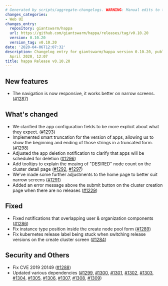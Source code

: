 ```yaml
---
# Generated by scripts/aggregate-changelogs. WARNING: Manual edits to this files will be overwritten.
changes_categories:
- Web UI
changes_entry:
  repository: giantswarm/happa
  url: https://github.com/giantswarm/happa/releases/tag/v0.10.20
  version: 0.10.20
  version_tag: v0.10.20
date: '2020-04-06T12:07:32'
description: Changelog entry for giantswarm/happa version 0.10.20, published on 06
  April 2020, 12:07
title: happa Release v0.10.20
---
```


## New features

- The navigation is now responsive, it works better on narrow screens. ([#1287](https://github.com/giantswarm/happa/pull/1287))

## What's changed

- We clarified the app configuration fields to be more explicit about what they expect. ([#1293](https://github.com/giantswarm/happa/pull/1293))
- Implemented smart truncation for the version of apps, allowing us to show the beginning and ending of those strings in a truncated form.([#1298](https://github.com/giantswarm/happa/pull/1298))
- Adjusted the app deletion notification to clarify that apps will be scheduled for deletion ([#1296](https://github.com/giantswarm/happa/pull/1296))
- Add tooltips to explain the meaing of "DESIRED" node count on the cluster detail page ([#1292](https://github.com/giantswarm/happa/pull/1292), [#1297](https://github.com/giantswarm/happa/pull/1297))
- We've made some further adjustments to the home page to better suit narrow screens ([#1291](https://github.com/giantswarm/happa/pull/1291))
- Added an error message above the submit button on the cluster creation page when there are no releases ([#1229](https://github.com/giantswarm/happa/pull/1229))

## Fixed

- Fixed notifications that overlapping user & organization components ([#1286](https://github.com/giantswarm/happa/pull/1286))
- Fix instance type position inside the create node pool form ([#1289](https://github.com/giantswarm/happa/pull/1289))
- Fix kubernetes release label being stuck when switching release versions on the create cluster screen ([#1284](https://github.com/giantswarm/happa/pull/1284))

## Security and Others

- Fix CVE 2019 20149 ([#1288](https://github.com/giantswarm/happa/pull/1288))
- Updated various dependencies ([#1299](https://github.com/giantswarm/happa/pull/1299), [#1300](https://github.com/giantswarm/happa/pull/1300), [#1301](https://github.com/giantswarm/happa/pull/1301), [#1302](https://github.com/giantswarm/happa/pull/1302), [#1303](https://github.com/giantswarm/happa/pull/1303), [#1304](https://github.com/giantswarm/happa/pull/1304), [#1305](https://github.com/giantswarm/happa/pull/1305), [#1306](https://github.com/giantswarm/happa/pull/1306), [#1307](https://github.com/giantswarm/happa/pull/1307), [#1308](https://github.com/giantswarm/happa/pull/1308), [#1309](https://github.com/giantswarm/happa/pull/1309))

